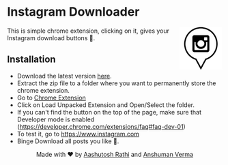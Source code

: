 # Instagram Downloader

[<img src="img/icon-128x128.png" align="right" width="100">](https://github.com/aashutoshrathi/Insta-Downloader-Extension)

This is simple chrome extension, clicking on it, gives your Instagram download buttons :tada:.

## Installation

 - Download the latest version [here](https://github.com/aashutoshrathi/Insta-Downloader-Extension/archive/master.zip).
 - Extract the zip file to a folder where you want to permanently store the chrome extension.
 - Go to [Chrome Extension](chrome://extensions/)
 - Click on Load Unpacked Extension and Open/Select the folder.
 - If you can't find the button on the top of the page, make sure that Developer mode is enabled (https://developer.chrome.com/extensions/faq#faq-dev-01)
 - To test it, go to https://www.instagram.com
 - Binge Download all posts you like :rocket:.



<p align="center"> Made with ❤ by <a href="https://github.com/aashutoshrathi">Aashutosh Rathi</a> and <a href="https://github.com/anshumanv">Anshuman Verma</a> </p>